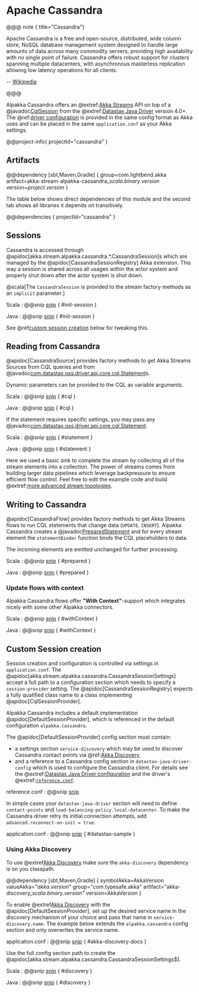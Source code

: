 # Apache Cassandra

@@@ note { title="Cassandra"}

Apache Cassandra is a free and open-source, distributed, wide column store, NoSQL database management system designed to handle large amounts of data across many commodity servers, providing high availability with no single point of failure. Cassandra offers robust support for clusters spanning multiple datacenters, with asynchronous masterless replication allowing low latency operations for all clients.

-- [Wikipedia](https://en.wikipedia.org/wiki/Apache_Cassandra)

@@@

Alpakka Cassandra offers an @extref:[Akka Streams](akka:/streams/index.html) API on top of a @javadoc[CqlSession](com.datastax.oss.driver.api.core.CqlSession) from the @extref:[Datastax Java Driver](cassandra-driver:) version 4.0+. The @ref:[driver configuration](#custom-session-creation) is provided in the same config format as Akka uses and can be placed in the same `application.conf` as your Akka settings.

@@project-info{ projectId="cassandra" }

## Artifacts

@@dependency [sbt,Maven,Gradle] {
  group=com.lightbend.akka
  artifact=akka-stream-alpakka-cassandra_$scala.binary.version$
  version=$project.version$
}

The table below shows direct dependencies of this module and the second tab shows all libraries it depends on transitively.

@@dependencies { projectId="cassandra" }


## Sessions

Cassandra is accessed through @apidoc[akka.stream.alpakka.cassandra.*.CassandraSession]s which are managed by the @apidoc[CassandraSessionRegistry] Akka extension. This way a session is shared across all usages within the actor system and properly shut down after the actor system is shut down.

@scala[The `CassandraSession` is provided to the stream factory methods as an `implicit` parameter.]

Scala
: @@snip [snip](/cassandra/src/test/scala/docs/scaladsl/CassandraSourceSpec.scala) { #init-session }

Java
: @@snip [snip](/cassandra/src/test/java/docs/javadsl/CassandraSourceTest.java) { #init-session }

See @ref[custom session creation](#custom-session-creation) below for tweaking this.


## Reading from Cassandra

@apidoc[CassandraSource] provides factory methods to get Akka Streams Sources from CQL queries and from @javadoc[com.datastax.oss.driver.api.core.cql.Statement](com.datastax.oss.driver.api.core.cql.Statement)s.

Dynamic parameters can be provided to the CQL as variable arguments.

Scala
: @@snip [snip](/cassandra/src/test/scala/docs/scaladsl/CassandraSourceSpec.scala) { #cql }

Java
: @@snip [snip](/cassandra/src/test/java/docs/javadsl/CassandraSourceTest.java) { #cql }


If the statement requires specific settings, you may pass any @javadoc[com.datastax.oss.driver.api.core.cql.Statement](com.datastax.oss.driver.api.core.cql.Statement).

Scala
: @@snip [snip](/cassandra/src/test/scala/docs/scaladsl/CassandraSourceSpec.scala) { #statement }

Java
: @@snip [snip](/cassandra/src/test/java/docs/javadsl/CassandraSourceTest.java) { #statement }


Here we used a basic sink to complete the stream by collecting all of the stream elements into a collection. The power of streams comes from building larger data pipelines which leverage backpressure to ensure efficient flow control. Feel free to edit the example code and build @extref:[more advanced stream topologies](akka:stream/stream-introduction.html).


## Writing to Cassandra

@apidoc[CassandraFlow] provides factory methods to get Akka Streams flows to run CQL statements that change data (`UPDATE`, `INSERT`). Alpakka Cassandra creates a @javadoc[PreparedStatement](com.datastax.oss.driver.api.core.cql.PreparedStatement) and for every stream element the `statementBinder` function binds the CQL placeholders to data.

The incoming elements are emitted unchanged for further processing.

Scala
: @@snip [snip](/cassandra/src/test/scala/docs/scaladsl/CassandraFlowSpec.scala) { #prepared }

Java
: @@snip [snip](/cassandra/src/test/java/docs/javadsl/CassandraFlowTest.java) { #prepared }

### Update flows with context

Alpakka Cassandra flows offer **"With Context"**-support which integrates nicely with some other Alpakka connectors.

Scala
: @@snip [snip](/cassandra/src/test/scala/docs/scaladsl/CassandraFlowSpec.scala) { #withContext }

Java
: @@snip [snip](/cassandra/src/test/java/docs/javadsl/CassandraFlowTest.java) { #withContext }


## Custom Session creation

Session creation and configuration is controlled via settings in `application.conf`. The @apidoc[akka.stream.alpakka.cassandra.CassandraSessionSettings] accept a full path to a configuration section which needs to specify a `session-provider` setting. The @apidoc[CassandraSessionRegistry] expects a fully qualified class name to a class implementing @apidoc[CqlSessionProvider].

Alpakka Cassandra includes a default implementation @apidoc[DefaultSessionProvider], which is referenced in the default configuration `alpakka.cassandra`.

The @apidoc[DefaultSessionProvider] config section must contain:

* a settings section `service-discovery` which may be used to discover Cassandra contact points via @ref:[Akka Discovery](#using-akka-discovery),
* and a reference to a Cassandra config section in `datastax-java-driver-config` which is used to configure the Cassandra client. For details see the @extref:[Datastax Java Driver configuration](cassandra-driver:manual/core/configuration/#quick-overview) and the driver's @extref:[`reference.conf`](cassandra-driver:manual/core/configuration/reference/).

reference.conf
: @@snip [snip](/cassandra/src/main/resources/reference.conf)

In simple cases your `datastax-java-driver` section will need to define `contact-points` and `load-balancing-policy.local-datacenter`. To make the Cassandra driver retry its initial connection attempts, add `advanced.reconnect-on-init = true`.

application.conf
: @@snip [snip](/cassandra/src/test/resources/application.conf) { #datastax-sample }


### Using Akka Discovery

To use @extref[Akka Discovery](akka:discovery/) make sure the `akka-discovery` dependency is on you classpath.

@@dependency [sbt,Maven,Gradle] {
  symbolAkka=AkkaVersion
  valueAkka="$akka.version$"
  group="com.typesafe.akka"
  artifact="akka-discovery_$scala.binary.version$"
  version=AkkaVersion
}

To enable @extref[Akka Discovery](akka:discovery/) with the @apidoc[DefaultSessionProvider], set up the desired service name in the discovery mechanism of your choice and pass that name in `service-discovery.name`. The example below extends the `alpakka.cassandra` config section and only overwrites the service name.

application.conf
: @@snip [snip](/cassandra/src/test/resources/application.conf) { #akka-discovery-docs }

Use the full config section path to create the @apidoc[akka.stream.alpakka.cassandra.CassandraSessionSettings$].

Scala
: @@snip [snip](/cassandra/src/test/scala/docs/scaladsl/AkkaDiscoverySpec.scala) { #discovery }

Java
: @@snip [snip](/cassandra/src/test/java/docs/javadsl/CassandraSourceTest.java) { #discovery }
